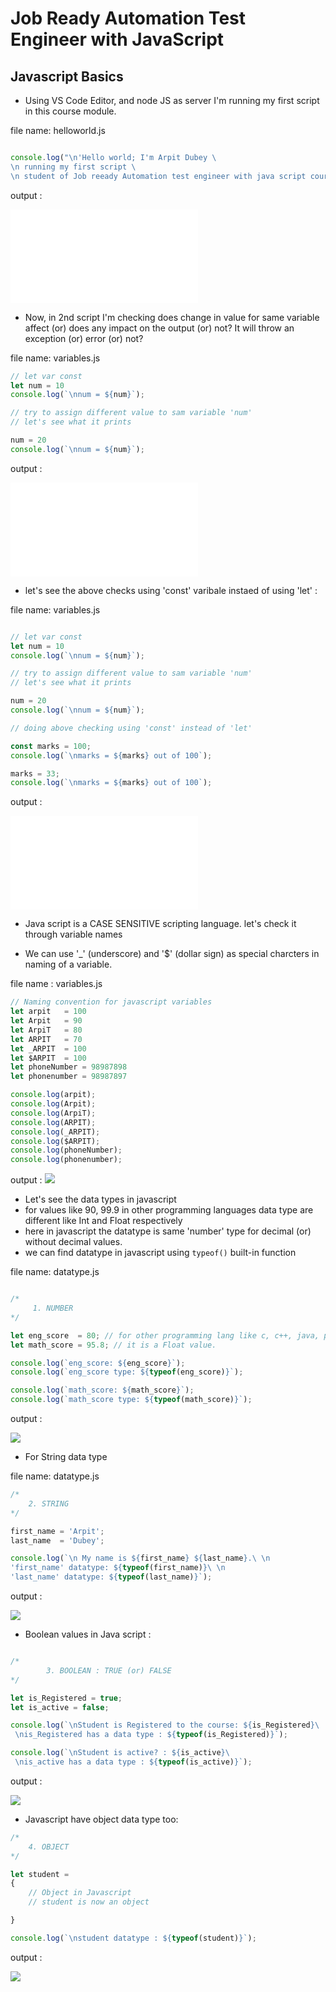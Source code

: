 # Job Ready Automation Test Engineer with JavaScript


## Javascript Basics

- Using VS Code Editor, and node JS as server I'm running my first script in this course module.

file name: helloworld.js
```javascript

console.log("\n'Hello world; I'm Arpit Dubey \
\n running my first script \
\n student of Job reeady Automation test engineer with java script course.'");
```
output :

![output helloworld.js](./images/1_helloworld.js)

- Now, in 2nd script I'm checking does change in value for same variable affect (or) does any impact on the output (or) not?
It will throw an exception (or) error (or) not?

file name: variables.js
```javascript
// let var const
let num = 10
console.log(`\nnum = ${num}`);

// try to assign different value to sam variable 'num' 
// let's see what it prints

num = 20
console.log(`\nnum = ${num}`);

```

output :

![](./images/2_variables.js)

- let's see the above checks using 'const' varibale instaed of using 'let' :

file name: variables.js
```javascript

// let var const
let num = 10
console.log(`\nnum = ${num}`);

// try to assign different value to sam variable 'num' 
// let's see what it prints

num = 20
console.log(`\nnum = ${num}`);

// doing above checking using 'const' instead of 'let'

const marks = 100;
console.log(`\nmarks = ${marks} out of 100`);

marks = 33;
console.log(`\nmarks = ${marks} out of 100`);

```

output :

![](./images/3_variables_const.js)

- Java script is a CASE SENSITIVE scripting language. let's check it through variable names

- We can use '_' (underscore) and '$' (dollar sign) as special charcters in naming of a variable.

file name : variables.js
```javascript
// Naming convention for javascript variables
let arpit   = 100
let Arpit   = 90
let ArpiT   = 80
let ARPIT   = 70
let _ARPIT  = 100
let $ARPIT  = 100
let phoneNumber = 98987898
let phonenumber = 98987897

console.log(arpit);
console.log(Arpit);
console.log(ArpiT);
console.log(ARPIT);
console.log(_ARPIT);
console.log($ARPIT);
console.log(phoneNumber);
console.log(phonenumber);
```

output :
![](./images/4_naming_convention.png)

- Let's see the data types in javascript
- for values like 90, 99.9 in other programming languages data type are different like Int and Float respectively
- here in javascript the datatype is same 'number' type for decimal (or) without decimal values.
- we can find datatype in javascript using ```typeof()``` built-in function

file name: datatype.js
```javascript

/*
     1. NUMBER
*/

let eng_score  = 80; // for other programming lang like c, c++, java, python it is a Int value.
let math_score = 95.8; // it is a Float value.

console.log(`eng_score: ${eng_score}`);
console.log(`eng_score type: ${typeof(eng_score)}`);

console.log(`math_score: ${math_score}`);
console.log(`math_score type: ${typeof(math_score)}`);

```

output :

![](./images/5_number_datatype.png)

- For String data type 

file name: datatype.js

```javascript
/*
    2. STRING
*/

first_name = 'Arpit';
last_name  = 'Dubey';

console.log(`\n My name is ${first_name} ${last_name}.\ \n
'first_name' datatype: ${typeof(first_name)}\ \n
'last_name' datatype: ${typeof(last_name)}`);

```

output :

![](./images/6_string_type.png)

- Boolean values in Java script :

```javascript

/*
        3. BOOLEAN : TRUE (or) FALSE
*/

let is_Registered = true;
let is_active = false;

console.log(`\nStudent is Registered to the course: ${is_Registered}\
 \nis_Registered has a data type : ${typeof(is_Registered)}`);

console.log(`\nStudent is active? : ${is_active}\
 \nis_active has a data type : ${typeof(is_active)}`);

```
output :

![](./images/7_boolean_datatype.png)

- Javascript have object data type too:

```javascript
/* 
    4. OBJECT
*/

let student = 
{
    // Object in Javascript
    // student is now an object

}

console.log(`\nstudent datatype : ${typeof(student)}`);

```

output :

![](./images/8_object_datatype.png)